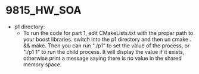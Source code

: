 # 9815_HW_SOA


* p1 directory:
    * To run the code for part 1, edit CMakeLists.txt with the proper path to your boost libraries. switch into the p1 directory and then un cmake . && make. Then you can run "./p1" to set the value of the process, or "./p1 1" to run the child process. It will display the value if it exists, otherwise print a message saying there is no value in the shared memory space.
